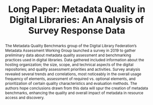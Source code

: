 ---
abstract: The Metadata Quality Benchmarks group of the Digital Library Federation’s
  Metadata Assessment Working Group launched a survey in 2019 to gather preliminary
  data about metadata quality assessment and benchmarking practices used in digital
  libraries.  Data gathered included information about the hosting organization; the
  size, scope, and technical aspects of the digital repositories; and quality assessment
  priorities and activities.  Survey analysis revealed several trends and correlations,
  most noticeably in the overall usage frequency of elements, assessment of required
  vs. optional elements, and prioritization of certain quality characteristics and
  evaluation methods.  The authors hope conclusions drawn from this data will spur
  the creation of metadata benchmarks, enhancing the quality and overall impact of
  metadata in resource access and discovery.
creators:
- Tarver, Hannah
date: null
document_url: https://az659834.vo.msecnd.net/eventsairwesteuprod/production-inconference-public/17fa0d2e5b3e46899e5d0fe96cdf3880
grand_parent: iPRES
institutions:
- University Of North Texas
keywords:
- digital libraries
- metadata assessment
- surveys
landing_page_url: null
language: eng
layout: publication
license: CC-BY 4.0 International
notes_url: null
parent: iPRES 2022
presentation_url: null
size: null
source_name: iPRES
title: 'Long Paper: Metadata Quality in Digital Libraries: An Analysis of Survey Response
  Data'
type: long paper
year: 2022
---